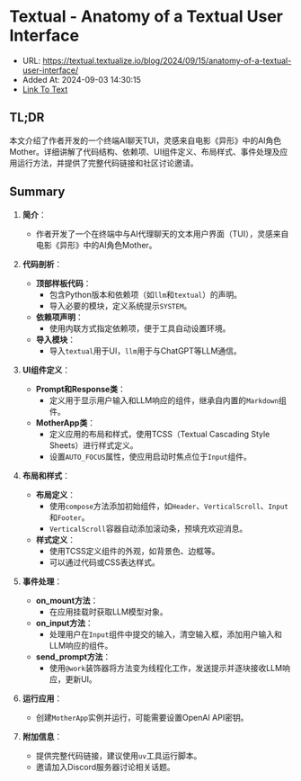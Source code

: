 # Textual - Anatomy of a Textual User Interface
- URL: https://textual.textualize.io/blog/2024/09/15/anatomy-of-a-textual-user-interface/
- Added At: 2024-09-03 14:30:15
- [Link To Text](2024-09-03-textual---anatomy-of-a-textual-user-interface_raw.md)

## TL;DR
本文介绍了作者开发的一个终端AI聊天TUI，灵感来自电影《异形》中的AI角色Mother。详细讲解了代码结构、依赖项、UI组件定义、布局样式、事件处理及应用运行方法，并提供了完整代码链接和社区讨论邀请。

## Summary
1. **简介**：
   - 作者开发了一个在终端中与AI代理聊天的文本用户界面（TUI），灵感来自电影《异形》中的AI角色Mother。

2. **代码剖析**：
   - **顶部样板代码**：
     - 包含Python版本和依赖项（如`llm`和`textual`）的声明。
     - 导入必要的模块，定义系统提示`SYSTEM`。
   - **依赖项声明**：
     - 使用内联方式指定依赖项，便于工具自动设置环境。
   - **导入模块**：
     - 导入`textual`用于UI，`llm`用于与ChatGPT等LLM通信。

3. **UI组件定义**：
   - **Prompt和Response类**：
     - 定义用于显示用户输入和LLM响应的组件，继承自内置的`Markdown`组件。
   - **MotherApp类**：
     - 定义应用的布局和样式，使用TCSS（Textual Cascading Style Sheets）进行样式定义。
     - 设置`AUTO_FOCUS`属性，使应用启动时焦点位于`Input`组件。

4. **布局和样式**：
   - **布局定义**：
     - 使用`compose`方法添加初始组件，如`Header`、`VerticalScroll`、`Input`和`Footer`。
     - `VerticalScroll`容器自动添加滚动条，预填充欢迎消息。
   - **样式定义**：
     - 使用TCSS定义组件的外观，如背景色、边框等。
     - 可以通过代码或CSS表达样式。

5. **事件处理**：
   - **on_mount方法**：
     - 在应用挂载时获取LLM模型对象。
   - **on_input方法**：
     - 处理用户在`Input`组件中提交的输入，清空输入框，添加用户输入和LLM响应的组件。
   - **send_prompt方法**：
     - 使用`@work`装饰器将方法变为线程化工作，发送提示并逐块接收LLM响应，更新UI。

6. **运行应用**：
   - 创建`MotherApp`实例并运行，可能需要设置OpenAI API密钥。

7. **附加信息**：
   - 提供完整代码链接，建议使用`uv`工具运行脚本。
   - 邀请加入Discord服务器讨论相关话题。
